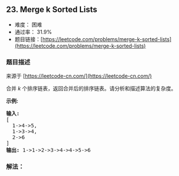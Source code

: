 ## 23. Merge k Sorted Lists

- 难度： 困难
- 通过率： 31.9%
- 题目链接：[https://leetcode.com/problems/merge-k-sorted-lists](https://leetcode.com/problems/merge-k-sorted-lists)


### 题目描述

来源于 [https://leetcode-cn.com/](https://leetcode-cn.com/)

<p>合并&nbsp;<em>k&nbsp;</em>个排序链表，返回合并后的排序链表。请分析和描述算法的复杂度。</p>

<p><strong>示例:</strong></p>

<pre><strong>输入:</strong>
[
&nbsp; 1-&gt;4-&gt;5,
&nbsp; 1-&gt;3-&gt;4,
&nbsp; 2-&gt;6
]
<strong>输出:</strong> 1-&gt;1-&gt;2-&gt;3-&gt;4-&gt;4-&gt;5-&gt;6</pre>


### 解法：
